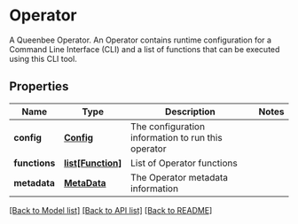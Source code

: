 # Operator

A Queenbee Operator.  An Operator contains runtime configuration for a Command Line Interface (CLI) and a list of functions that can be executed using this CLI tool.
## Properties
Name | Type | Description | Notes
------------ | ------------- | ------------- | -------------
**config** | [**Config**](Config.md) | The configuration information to run this operator | 
**functions** | [**list[Function]**](Function.md) | List of Operator functions | 
**metadata** | [**MetaData**](MetaData.md) | The Operator metadata information | 

[[Back to Model list]](../README.md#documentation-for-models) [[Back to API list]](../README.md#documentation-for-api-endpoints) [[Back to README]](../README.md)


